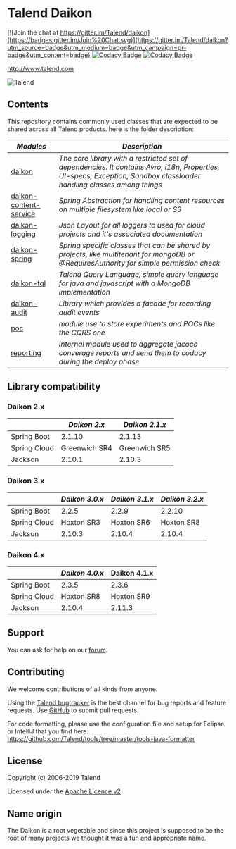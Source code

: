 # Talend Daikon

[![Join the chat at https://gitter.im/Talend/daikon](https://badges.gitter.im/Join%20Chat.svg)](https://gitter.im/Talend/daikon?utm_source=badge&utm_medium=badge&utm_campaign=pr-badge&utm_content=badge)  [![Codacy Badge](https://api.codacy.com/project/badge/Grade/ad1dea086b9140e8b9be7635fe2762ee)](https://www.codacy.com/app/Talend/daikon?utm_source=github.com&amp;utm_medium=referral&amp;utm_content=Talend/daikon&amp;utm_campaign=Badge_Grade)
[![Codacy Badge](https://api.codacy.com/project/badge/Coverage/ad1dea086b9140e8b9be7635fe2762ee)](https://www.codacy.com/app/Talend/daikon?utm_source=github.com&utm_medium=referral&utm_content=Talend/daikon&utm_campaign=Badge_Coverage)

http://www.talend.com


![Talend](https://www.talend.com/wp-content/uploads/2016/07/talend-logo.png "Talend")


## Contents

This repository contains commonly used classes that are expected to be shared across all Talend products.
here is the folder description:

_Modules_                                                     |_Description_                             
--------------------------------------------------------------|------------------------------------------
[daikon](daikon)                                              |*The core library with a restricted set of dependencies. It contains Avro, i18n, Properties, UI-specs, Exception, Sandbox classloader handling classes among things* 
[daikon-content-service](daikon-spring/daikon-content-service)|*Spring Abstraction for handling content resources on multiple filesystem like local or S3*
[daikon-logging](daikon-logging)                              |*Json Layout for all loggers to used for cloud projects and it's associated documentation*
[daikon-spring](daikon-spring)                                |*Spring specific classes that can be shared by projects, like multitenant for mongoDB or @RequiresAuthority for simple permission check*
[daikon-tql](daikon-tql)                                      |*Talend Query Language, simple query language for java and javascript with a MongoDB implementation*
[daikon-audit](daikon-audit)                                  |*Library which provides a facade for recording audit events*
[poc](poc)                                                    |*module use to store experiments and POCs like the CQRS one*
[reporting](reporting)                                        |*Internal module used to aggregate jacoco converage reports and send them to codacy during the deploy phase*

## Library compatibility

### Daikon 2.x

|              | *Daikon 2.x*    | *Daikon 2.1.x*  |
|--------------|-----------------|-----------------|
| Spring Boot  | 2.1.10          | 2.1.13          |
| Spring Cloud | Greenwich SR4   | Greenwich SR5   |
| Jackson      | 2.10.1          | 2.10.3          |

### Daikon 3.x

|              | *Daikon 3.0.x* | *Daikon 3.1.x* | *Daikon 3.2.x* |
|--------------|----------------|----------------|----------------|
| Spring Boot  | 2.2.5          | 2.2.9          | 2.2.10         |
| Spring Cloud | Hoxton SR3     | Hoxton SR6     | Hoxton SR8     |
| Jackson      | 2.10.3         | 2.10.4         | 2.10.4         |

### Daikon 4.x

|              | *Daikon 4.0.x* | Daikon 4.1.x |
|--------------|----------------|--------------|
| Spring Boot  | 2.3.5          | 2.3.6        |
| Spring Cloud | Hoxton SR8     | Hoxton SR9   |
| Jackson      | 2.10.4         | 2.11.3       |


## Support

You can ask for help on our [forum](https://community.talend.com/).


## Contributing

We welcome contributions of all kinds from anyone.

Using the [Talend bugtracker](https://jira.talendforge.org/projects/TDKN) is the best channel for bug reports and feature requests. Use [GitHub](https://github.com/Talend/daikon) to submit pull requests.

For code formatting, please use the configuration file and setup for Eclipse or IntelliJ that you find here: https://github.com/Talend/tools/tree/master/tools-java-formatter


## License

Copyright (c) 2006-2019 Talend

Licensed under the [Apache Licence v2](https://www.apache.org/licenses/LICENSE-2.0.txt)

## Name origin

The Daikon is a root vegetable and since this project is supposed to be the root of many projects we thought it was a fun and appropriate name.
